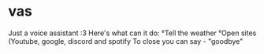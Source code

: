 # vas
Just a voice assistant :3 Here's what can it do:
°Tell the weather
°Open sites (Youtube, google, discord and spotify
To close you can say - "goodbye"
